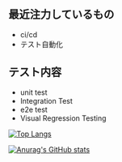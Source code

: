 
## 最近注力しているもの
- ci/cd
- テスト自動化

## テスト内容
 - unit test
 - Integration Test
 - e2e test
 - Visual Regression Testing


[![Top Langs](https://github-readme-stats.vercel.app/api/top-langs/?username=yamamoto04150422&layout=compact
)](https://github.com/anuraghazra/github-readme-stats)

[![Anurag's GitHub stats](https://github-readme-stats.vercel.app/api?username=yamamoto04150422)
](https://github.com/anuraghazra/github-readme-stats)
